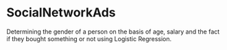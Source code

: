 # SocialNetworkAds
Determining the gender of a person on the basis of age, salary and the fact if they bought something or not using Logistic Regression.
